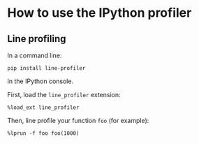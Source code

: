# How to use the IPython profiler
## Line profiling
In a command line:

```
pip install line-profiler
```

In the IPython console.

First, load the `line_profiler` extension:

```
%load_ext line_profiler
```

Then, line profile your function `foo` (for example):

```
%lprun -f foo foo(1000)
```
